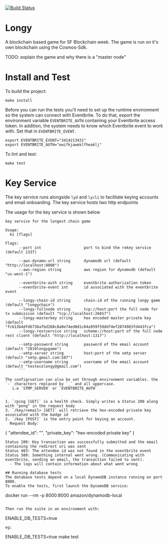 [![Build Status](https://travis-ci.com/eco/longy.svg?token=QuNAGfYo3kcpqd58kfZs&branch=master)](https://travis-ci.com/eco/longy)

# Longy
A blockchain based game for SF Blockchain week. The game is run on it's own blockchain using the Cosmos-Sdk.

TODO: explain the game and why there is a "master node"

# Install and Test
To build the project:
```
make install
```

Before you can run the tests you'll need to set up the runtime environment so
the system can connect with Eventbrite. To do that, export the environment
variable `EVENTBRITE_AUTH` containing your Eventbrite access token. In addition,
the system needs to know which Eventbrite event to work with. Set that in
`EVENTBRITE_EVENT`.

```
export EVENTBRITE_EVENT="3414213431"
export EVENTBRITE_AUTH="ewifkjaweklfheaklj"
```

To lint and test:
```
make test
```

# Key Service
The key service runs alongside `lyd` and `lycli` to facilitate keying accounts and email onboarding. The key service hosts
two http endpoints

The usage for the key service is shown below
```
key service for the longest chain game

Usage:
  ks [flags]

Flags:
      --port int                   port to bind the rekey service (default 1337)

      --aws-dynamo-url string      dynamodb url (default "http://localhost:8000")
      --aws-region string          aws region for dynamodb (default "us-west-1")

      --eventbrite-auth string     eventbrite authorization token
      --eventbrite-event int       id associated with the eventbrite event

      --longy-chain-id string      chain-id of the running longy game (default "longychain")
      --longy-fullnode string      tcp://host:port the full node for tx submission (default "tcp://localhost:26657")
      --longy-masterkey string     hex encoded master private key (default "fc613b4dfd6736a7bd268c8a0e74ed0d1c04a959f59dd74ef2874983fd443fca")
      --longy-restservice string   scheme://host:port of the full node rest client (default "http://localhost:1317")

      --smtp-password string       password of the email account (default "2019longygame")
      --smtp-server string         host:port of the smtp server (default "smtp.gmail.com:587")
      --smtp-username string       username of the email account (default "testecolongy@gmail.com")
      ```

The configruation can also be set through environment variables. the `-` characters replaced by `_` and all uppercase.  
   i.e `STMP_SERVER` or `EVENTBRITE_AUTH`


1. `/ping [GET]` is a health check. Simply writes a Status 200 along with "pong" in the request body
3. `/key/<email> [GET]` will retrieve the hex-encoded private key associated with the badge id
2. `/key [POST]` is the entry point for keying an account.  
  Request Body:  
  ```
  {
    "attendee_id": "<id>",
    "private_key": "hex-encoded private key"
  }
  ```  
  Status 200: Key transaction was successfully submitted and the email containing the redirect uri was sent
  Status 403: The attendee id was not found in the eventbrite event
  Status 500: Something internal went wrong. (Communicating with eventbrite, sending an email, the transaction failed to sent).  
    - The logs will contain information about what went wrong

## Running database tests
The database tests depend on a local DynamoDB instance running on port 8000.
To enable the tests, first launch the DynamoDB service:
```
docker run --rm -p 8000:8000 amazon/dynamodb-local
```

Then run the suite in an environment with:
```
ENABLE_DB_TESTS=true
```
eg:
```
ENABLE_DB_TESTS=true
make test
```
